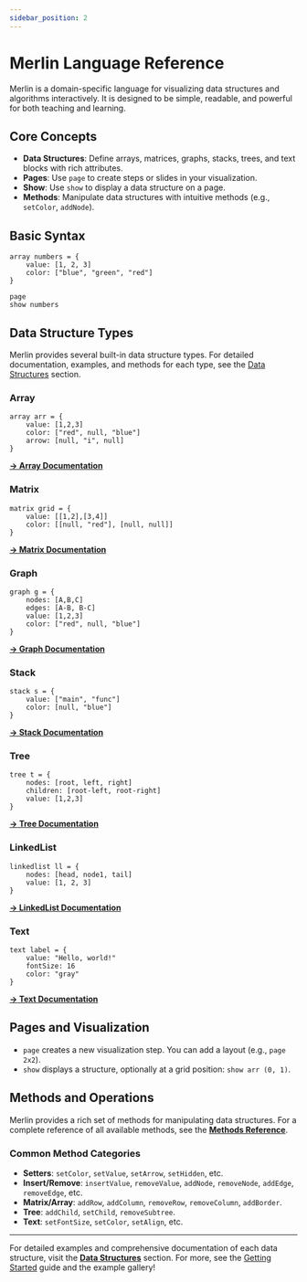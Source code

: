 ```yaml
---
sidebar_position: 2
---
```


# Merlin Language Reference

Merlin is a domain-specific language for visualizing data structures and algorithms interactively. It is designed to be simple, readable, and powerful for both teaching and learning.

## Core Concepts

- **Data Structures**: Define arrays, matrices, graphs, stacks, trees, and text blocks with rich attributes.
- **Pages**: Use `page` to create steps or slides in your visualization.
- **Show**: Use `show` to display a data structure on a page.
- **Methods**: Manipulate data structures with intuitive methods (e.g., `setColor`, `addNode`).

## Basic Syntax

```merlin
array numbers = {
    value: [1, 2, 3]
    color: ["blue", "green", "red"]
}

page
show numbers
```

## Data Structure Types

Merlin provides several built-in data structure types. For detailed documentation, examples, and methods for each type, see the [Data Structures](./data-structures/) section.

### Array
```merlin
array arr = {
    value: [1,2,3]
    color: ["red", null, "blue"]
    arrow: [null, "i", null]
}
```
**[→ Array Documentation](./data-structures/array.md)**

### Matrix
```merlin
matrix grid = {
    value: [[1,2],[3,4]]
    color: [[null, "red"], [null, null]]
}
```
**[→ Matrix Documentation](./data-structures/matrix.md)**

### Graph
```merlin
graph g = {
    nodes: [A,B,C]
    edges: [A-B, B-C]
    value: [1,2,3]
    color: ["red", null, "blue"]
}
```
**[→ Graph Documentation](./data-structures/graph.md)**

### Stack
```merlin
stack s = {
    value: ["main", "func"]
    color: [null, "blue"]
}
```
**[→ Stack Documentation](./data-structures/stack.md)**

### Tree
```merlin
tree t = {
    nodes: [root, left, right]
    children: [root-left, root-right]
    value: [1,2,3]
}
```
**[→ Tree Documentation](./data-structures/tree.md)**

### LinkedList
```merlin
linkedlist ll = {
    nodes: [head, node1, tail]
    value: [1, 2, 3]
}
```
**[→ LinkedList Documentation](./data-structures/linkedlist.md)**

### Text
```merlin
text label = {
    value: "Hello, world!"
    fontSize: 16
    color: "gray"
}
```
**[→ Text Documentation](./data-structures/text.md)**

## Pages and Visualization

- `page` creates a new visualization step. You can add a layout (e.g., `page 2x2`).
- `show` displays a structure, optionally at a grid position: `show arr (0, 1)`.

## Methods and Operations

Merlin provides a rich set of methods for manipulating data structures. For a complete reference of all available methods, see the **[Methods Reference](./data-structures/methods.md)**.

### Common Method Categories
- **Setters**: `setColor`, `setValue`, `setArrow`, `setHidden`, etc.
- **Insert/Remove**: `insertValue`, `removeValue`, `addNode`, `removeNode`, `addEdge`, `removeEdge`, etc.
- **Matrix/Array**: `addRow`, `addColumn`, `removeRow`, `removeColumn`, `addBorder`.
- **Tree**: `addChild`, `setChild`, `removeSubtree`.
- **Text**: `setFontSize`, `setColor`, `setAlign`, etc.

---

For detailed examples and comprehensive documentation of each data structure, visit the **[Data Structures](./data-structures/)** section. For more, see the [Getting Started](./getting-started.md) guide and the example gallery!
